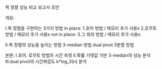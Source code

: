 퀵 정렬 성능 비교 보고서 초안

개요:

I.퀵 정렬을 구현하는 3가지 방법
in place:
1.호어 방법 / 메모리 추가 사용x
2.로무토 방법 / 메모리 추가 사용x
not in place:
3.그 외의 방법 / 메모리 추가 사용o

II.퀵 정렬의 성능을 높이는 방법
3-median 방법 
dual pivot 
3분할 방법 

본론:
I.호어. 로무토 방법의 시간 측정
II.확률 기댓값 기반 3-median의 성능 분석
III.dual pivot의 시간복잡도 k*log_3(n) 분석
